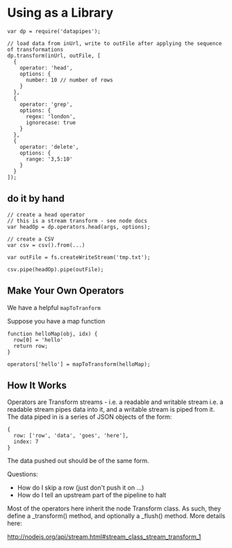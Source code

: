 # Using as a Library

```
var dp = require('datapipes');

// load data from inUrl, write to outFile after applying the sequence of transformations
dp.transform(inUrl, outFile, [
  {
    operator: 'head',
    options: {
      number: 10 // number of rows
    }
  },
  {
    operator: 'grep',
    options: {
      regex: 'london',
      ignorecase: true
    }
  },
  {
    operator: 'delete',
    options: {
      range: '3,5:10'
    }
  }
]);
```

## do it by hand

```
// create a head operator
// this is a stream transform - see node docs
var headOp = dp.operators.head(args, options);

// create a CSV
var csv = csv().from(...)

var outFile = fs.createWriteStream('tmp.txt');

csv.pipe(headOp).pipe(outFile);
```

## Make Your Own Operators

We have a helpful `mapToTranform`

Suppose you have a map function

```
function helloMap(obj, idx) {
  row[0] = 'hello'
  return row;
}

operators['hello'] = mapToTransform(helloMap);
```

## How It Works

Operators are Transform streams - i.e. a readable and writable stream
i.e. a readable stream pipes data into it, and a writable stream is piped
from it. The data piped in is a series of JSON objects of the form:

    {
      row: ['row', 'data', 'goes', 'here'],
      index: 7
    }

The data pushed out should be of the same form.

Questions:

* How do I skip a row (just don't push it on ...)
* How do I tell an upstream part of the pipeline to halt

Most of the operators here inherit the node Transform class. As such, they
define a _transform() method, and optionally a _flush() method. More
details here:

  http://nodejs.org/api/stream.html#stream_class_stream_transform_1

